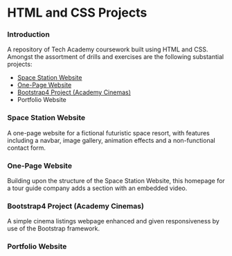 # HTML and CSS Projects
### Introduction
A repository of Tech Academy coursework built using HTML and CSS. Amongst the assortment of drills and exercises are the following substantial projects:

- [Space Station Website](https://github.com/theatric/Tech-Academy-Projects/blob/main/HTML-and-CSS-Projects/Space-Station-Website/index.html)
- [One-Page Website](https://github.com/theatric/Tech-Academy-Projects/blob/main/HTML-and-CSS-Projects/One-Page-Website/one_page_website.html)
- [Bootstrap4 Project (Academy Cinemas)](https://github.com/theatric/Tech-Academy-Projects/blob/main/HTML-and-CSS-Projects/Bootstrap4-Project/academy_cinemas.html)
- Portfolio Website

### Space Station Website
   A one-page website for a fictional futuristic space resort, with features including a navbar, image gallery, animation effects and a non-functional contact form.

### One-Page Website
   Building upon the structure of the Space Station Website, this homepage for a tour guide company adds a section with an embedded video.

### Bootstrap4 Project (Academy Cinemas)
   A simple cinema listings webpage enhanced and given responsiveness by use of the Bootstrap framework.

### Portfolio Website 

